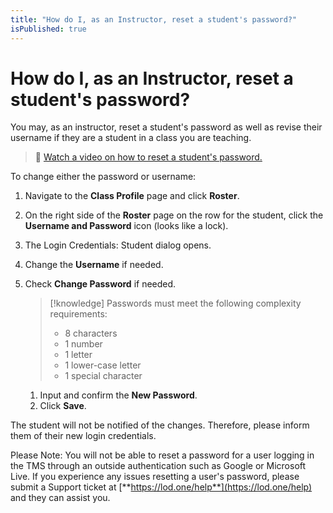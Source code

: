 ```yaml
---
title: "How do I, as an Instructor, reset a student's password?"
isPublished: true
---
```


# How do I, as an Instructor, reset a student's password?

You may, as an instructor, reset a student's password as well as revise their username if they are a student in a class you are teaching.

>:small_orange_diamond: [Watch a video on how to reset a student's password.](https://youtu.be/C1kWaVl2NMQ) 

To change either the password or username:
1. Navigate to the **Class Profile** page and click **Roster**.
1. On the right side of the **Roster** page on the row for the student, click the **Username and Password** icon (looks like a lock). 
1. The Login Credentials: Student dialog opens.
1. Change the **Username** if needed.
1. Check **Change Password** if needed.
    >[!knowledge] Passwords must meet the following complexity requirements: 
    > - 8 characters
    > - 1 number
    > - 1 letter
    > - 1 lower-case letter
    > - 1 special character

    1. Input and confirm the **New Password**.
    1. Click **Save**.

The student will not be notified of the changes. Therefore, please inform them of their new login credentials.

Please Note: You will not be able to reset a password for a user logging in the TMS through an outside authentication such as Google or Microsoft Live. If you experience any issues resetting a user's password, please submit a Support ticket at [**https://lod.one/help**](https://lod.one/help) and they can assist you.
